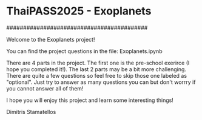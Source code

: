 
# ThaiPASS2025 - Exoplanets

##########################################

Welcome to the Exoplanets project!

You can find the project questions in the file: Exoplanets.ipynb

There are 4 parts in the project. The first one is the pre-school exerirce (I hope you completed it!). The last 2 parts may be a bit more challenging. There are quite a few questions so feel free to skip those one labeled as "optional". Just try to answer as many questions you can but don't worrry if you cannot answer all of them! 

I hope you will enjoy this project and learn some interesting things!

Dimitris Stamatellos
